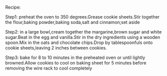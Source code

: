 Recipe:

Step1:
      preheat the oven to 350 degrees.Grease cookie sheets.Stir together the flour,baking powder,baking soda,salt and cinnamon;set aside

Step2:
      in a large bowl,cream together the margarine,brown sugar and white sugar.Beat in the egg and vanilla.Stir in the dry ingredients using a wooden spoon.Mix in the oats and chocolate chips.Drop by tablespoonfuls onto cookie sheets,leaving 2 inches between cookies.

Step3:
      bake for 8 to 10 minutes in the preheated oven or until lightly browned.Allow cookies to cool on baking sheet for 5 minutes before removing the wire rack to cool completely